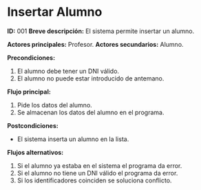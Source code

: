 # Insertar Alumno

**ID:** 001
**Breve descripción:** El sistema permite insertar un alumno.

**Actores principales:** Profesor.
**Actores secundarios:** Alumno.

**Precondiciones:**
1. El alumno debe tener un DNI válido.
2. El alumno no puede estar introducido de antemano.

**Flujo principal:**
1. Pide los datos del alumno.
2. Se almacenan los datos del alumno en el programa.

**Postcondiciones:**
* El sistema inserta un alumno en la lista.

**Flujos alternativos:**
1. Si el alumno ya estaba en el sistema el programa da error.
2. Si el alumno no tiene un DNI válido el programa da error.
3. Si los identificadores coinciden se soluciona conflicto.
